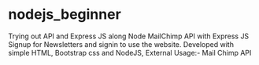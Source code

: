 # nodejs_beginner
Trying out API and Express JS along Node
MailChimp API with Express JS
Signup for Newsletters and signin to use the website. 
Developed with simple HTML, Bootstrap css and NodeJS, External Usage:- Mail Chimp API
